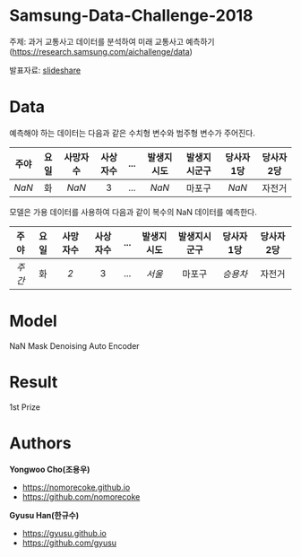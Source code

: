 # Samsung-Data-Challenge-2018
주제: 과거 교통사고 데이터를 분석하여 미래 교통사고 예측하기 (https://research.samsung.com/aichallenge/data)  

발표자료: [slideshare](https://www.slideshare.net/KyusooHan/missing-data-prediction-using-nmdae)

# Data
예측해야 하는 데이터는 다음과 같은 수치형 변수와 범주형 변수가 주어진다.

| 주야  | 요일 | 사망자수 | 사상자수  | ... | 발생지시도  | 발생지시군구 | 당사자 1당   | 당사자 2당 |
|:----:|:----:|:--------:|:--------:|:---:|:----------:|:------------:|:----------:|:----------:|
| *NaN* |  화  |   *NaN* |     3    | ... |    *NaN*   |    마포구    |   *NaN*     |   자전거   |

모델은 가용 데이터를 사용하여 다음과 같이 복수의 NaN 데이터를 예측한다.  

| 주야  | 요일 | 사망자수 | 사상자수  | ... | 발생지시도  | 발생지시군구  | 당사자 1당 | 당사자 2당  |
|:----:|:----:|:--------:|:--------:|:---:|:----------:|:------------:|:----------:|:----------:|
|*주간* |  화  |     *2* |     3    | ... |    *서울*   |    마포구    |   *승용차*  |   자전거   |

# Model
NaN Mask Denoising Auto Encoder

# Result
1st Prize

# Authors
**Yongwoo Cho(조용우)**
- https://nomorecoke.github.io
- https://github.com/nomorecoke

**Gyusu Han(한규수)**
- https://gyusu.github.io
- https://github.com/gyusu
